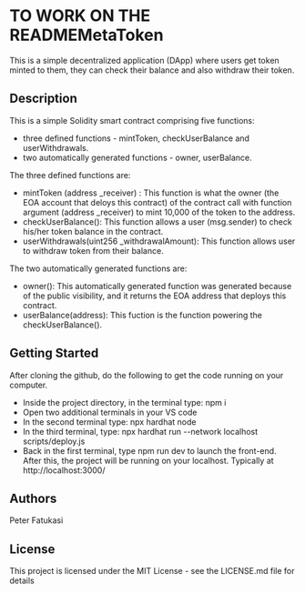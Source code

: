  
# TO WORK ON THE READMEMetaToken
This is a simple decentralized application (DApp) where users get token minted to them, they can check their balance and also withdraw their token.

## Description
This is a simple Solidity smart contract comprising five functions: 
- three defined functions - mintToken, checkUserBalance and userWithdrawals.
- two automatically generated functions - owner, userBalance.

The three defined functions are:

- mintToken (address _receiver) : This function is what the owner (the EOA account that deloys this contract) of the contract call with function argument  (address _receiver) to mint 10,000 of the token to the address.
- checkUserBalance(): This function allows a user (msg.sender) to check his/her token balance in the contract.
- userWithdrawals(uint256 _withdrawalAmount): This function allows user to withdraw token from their balance.

The two automatically generated functions are:

- owner(): This automatically generated function was generated because of the public visibility, and it returns the EOA address that deploys this contract.
- userBalance(address): This fuction is the function powering the checkUserBalance().


## Getting Started
After cloning the github, do the following to get the code running on your computer.

- Inside the project directory, in the terminal type: npm i
- Open two additional terminals in your VS code
- In the second terminal type: npx hardhat node
- In the third terminal, type: npx hardhat run --network localhost scripts/deploy.js 
- Back in the first terminal, type npm run dev to launch the front-end. After this, the project will be running on your localhost. Typically at http://localhost:3000/

## Authors
Peter Fatukasi

## License
This project is licensed under the MIT License - see the LICENSE.md file for details
